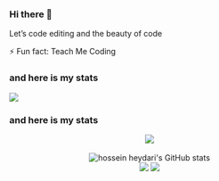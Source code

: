 ### Hi there 👋
Let’s code editing and the beauty of code

⚡ Fun fact: Teach Me Coding
### and here is my stats
<a href="https://visitcount.itsvg.in">
  <img src="https://visitcount.itsvg.in/api?id=krislaoli&label=Profile%20Views&pretty=false" />
</a>

### and here is my stats
<p align="center"><img src="https://www.codewars.com/users/krislaoli/badges/large"/><br /><br />
  <img src="https://github-readme-stats.vercel.app/api?username=krislaoli&show_icons=true&include_all_commits=true&theme=monokai" alt="hossein heydari's GitHub stats" /><br />
  <img src="https://github-readme-streak-stats.herokuapp.com/?user=krislaoli&theme=monokai"/>
  <img src="https://github-readme-stats.vercel.app/api/top-langs/?username=krislaoli&layout=compact&theme=monokai&langs_count=12"/><br />
</p>

<!--
**krislaoli/krislaoli** is a ✨ _special_ ✨ repository because its `README.md` (this file) appears on your GitHub profile.
<!--
**krislaoli/krislaoli** is a ✨ _special_ ✨ repository because its `README.md` (this file) appears on your GitHub profile.

Here are some ideas to get you started:

- 🔭 I’m currently working on ...
- 🌱 I’m currently learning ...
- 👯 I’m looking to collaborate on ...
- 🤔 I’m looking for help with ...
- 💬 Ask me about ...
- 📫 How to reach me: ...
- 😄 Pronouns: ...

-->
